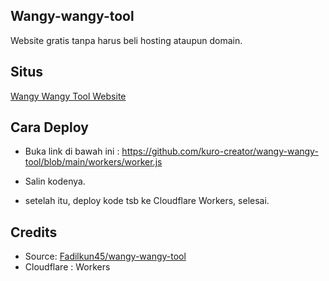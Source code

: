 ## Wangy-wangy-tool
Website gratis tanpa harus beli hosting ataupun domain.

## Situs

[Wangy Wangy Tool Website](https://wangy.floral.workers.dev/0:/)

## Cara Deploy
* Buka link di bawah ini :
https://github.com/kuro-creator/wangy-wangy-tool/blob/main/workers/worker.js

* Salin kodenya. 

* setelah itu, deploy kode tsb ke Cloudflare Workers, selesai.

## Credits

* Source: [Fadilkun45/wangy-wangy-tool](https://github.com/fadilkun45/wangy-wangy-tool)
* Cloudflare : Workers


